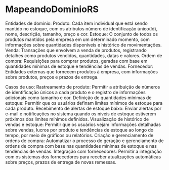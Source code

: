 # MapeandoDominioRS

Entidades de domínio:
Produto: Cada item individual que está sendo mantido no estoque, com os atributos número de identificação único(Id), nome, descrição, tamanho, preço e cor.
Estoque: O conjunto de todos os produtos mantidos pela empresa em um determinado momento, com informações sobre quantidades disponíveis e histórico de movimentações.
Venda: Transações que envolvem a venda de produtos, registrando detalhes como produtos vendidos, quantidades, datas e valores.
Ordem de compra: Requisições para comprar produtos, geradas com base em quantidades mínimas de estoque e tendências de vendas.
Fornecedor: Entidades externas que fornecem produtos à empresa, com informações sobre produtos, preços e prazos de entrega.

Casos de uso:
Rastreamento de produto: Permitir a atribuição de números de identificação únicos a cada produto e o registro de informações adicionais como tamanho e cor.
Definição de quantidades mínimas de estoque: Permitir que os usuários definam limites mínimos de estoque para cada produto.
Recebimento de alertas de estoque baixo: Enviar alertas por e-mail e notificações no sistema quando os níveis de estoque estiverem próximos dos limites mínimos definidos.
Visualização de histórico de vendas e estoque: Permitir que os usuários vejam informações detalhadas sobre vendas, lucros por produto e tendências de estoque ao longo do tempo, por meio de gráficos ou relatórios.
Criação e gerenciamento de ordens de compra: Automatizar o processo de geração e gerenciamento de ordens de compra com base nas quantidades mínimas de estoque e nas tendências de vendas.
Integração com fornecedores: Permitir a integração com os sistemas dos fornecedores para receber atualizações automáticas sobre preços, prazos de entrega de novas remessas.
